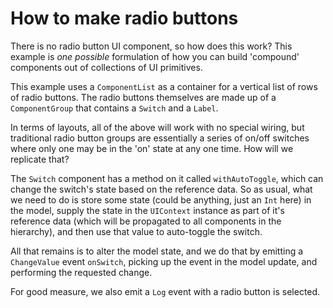 # How to make radio buttons

There is no radio button UI component, so how does this work? This example is _one possible_ formulation of how you can build 'compound' components out of collections of UI primitives.

This example uses a `ComponentList` as a container for a vertical list of rows of radio buttons. The radio buttons themselves are made up of a `ComponentGroup` that contains a `Switch` and a `Label`.

In terms of layouts, all of the above will work with no special wiring, but traditional radio button groups are essentially a series of on/off switches where only one may be in the 'on' state at any one time. How will we replicate that?

The `Switch` component has a method on it called `withAutoToggle`, which can change the switch's state based on the reference data. So as usual, what we need to do is store some state (could be anything, just an `Int` here) in the model, supply the state in the `UIContext` instance as part of it's reference data (which will be propagated to all components in the hierarchy), and then use that value to auto-toggle the switch.

All that remains is to alter the model state, and we do that by emitting a `ChangeValue` event `onSwitch`, picking up the event in the model update, and performing the requested change.

For good measure, we also emit a `Log` event with a radio button is selected.
